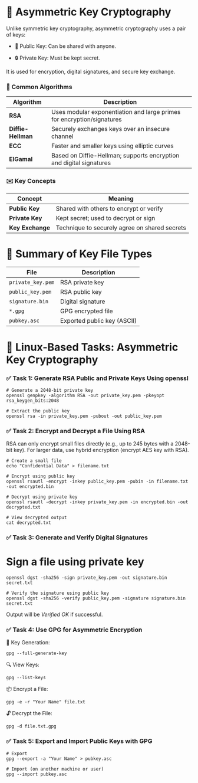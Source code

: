 # 🔐 Asymmetric Key Cryptography
Unlike symmetric key cryptography, asymmetric cryptography uses a pair of keys:
- 🔑 Public Key: Can be shared with anyone.
  
- 🔒 Private Key: Must be kept secret.

It is used for encryption, digital signatures, and secure key exchange.
### 🔢 Common Algorithms
| Algorithm          | Description                                                            |
| ------------------ | ---------------------------------------------------------------------- |
| **RSA**            | Uses modular exponentiation and large primes for encryption/signatures |
| **Diffie-Hellman** | Securely exchanges keys over an insecure channel                       |
| **ECC**            | Faster and smaller keys using elliptic curves                          |
| **ElGamal**        | Based on Diffie-Hellman; supports encryption and digital signatures    |
### ✉️ Key Concepts
| Concept          | Meaning                                       |
| ---------------- | --------------------------------------------- |
| **Public Key**   | Shared with others to encrypt or verify       |
| **Private Key**  | Kept secret; used to decrypt or sign          |
| **Key Exchange** | Technique to securely agree on shared secrets |
# 🔄 Summary of Key File Types
| File              | Description                 |
| ----------------- | --------------------------- |
| `private_key.pem` | RSA private key             |
| `public_key.pem`  | RSA public key              |
| `signature.bin`   | Digital signature           |
| `*.gpg`           | GPG encrypted file          |
| `pubkey.asc`      | Exported public key (ASCII) |
# 🐧 Linux-Based Tasks: Asymmetric Key Cryptography
### ✅ Task 1: Generate RSA Public and Private Keys Using openssl
```
# Generate a 2048-bit private key
openssl genpkey -algorithm RSA -out private_key.pem -pkeyopt rsa_keygen_bits:2048

# Extract the public key
openssl rsa -in private_key.pem -pubout -out public_key.pem
```
### ✅ Task 2: Encrypt and Decrypt a File Using RSA
RSA can only encrypt small files directly (e.g., up to 245 bytes with a 2048-bit key). For larger data, use hybrid encryption (encrypt AES key with RSA).
```
# Create a small file
echo "Confidential Data" > filename.txt

# Encrypt using public key
openssl rsautl -encrypt -inkey public_key.pem -pubin -in filename.txt -out encrypted.bin

# Decrypt using private key
openssl rsautl -decrypt -inkey private_key.pem -in encrypted.bin -out decrypted.txt

# View decrypted output
cat decrypted.txt
```
### ✅ Task 3: Generate and Verify Digital Signatures
# Sign a file using private key
```
openssl dgst -sha256 -sign private_key.pem -out signature.bin secret.txt

# Verify the signature using public key
openssl dgst -sha256 -verify public_key.pem -signature signature.bin secret.txt
```
 Output will be *Verified OK* if successful.
### ✅ Task 4: Use GPG for Asymmetric Encryption
🔑 Key Generation:
```
gpg --full-generate-key
```
🔍 View Keys:
```
gpg --list-keys
```
📦 Encrypt a File:
```
gpg -e -r "Your Name" file.txt
```
🔓 Decrypt the File:
```
gpg -d file.txt.gpg
```
### ✅ Task 5: Export and Import Public Keys with GPG
```
# Export
gpg --export -a "Your Name" > pubkey.asc

# Import (on another machine or user)
gpg --import pubkey.asc
```








